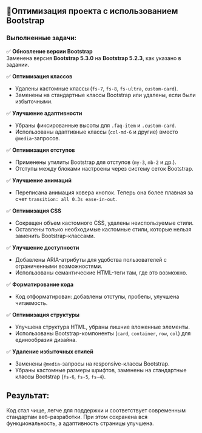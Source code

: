 ## 🚀Оптимизация проекта с использованием Bootstrap

### Выполненные задачи:

✅ **Обновление версии Bootstrap**  
Заменена версия **Bootstrap 5.3.0** на **Bootstrap 5.2.3**, как указано в задании.

✅ **Оптимизация классов**

- Удалены кастомные классы (`fs-7`, `fs-8`, `fs-ultra`, `custom-card`).
- Заменены на стандартные классы Bootstrap или удалены, если были избыточными.

✅ **Улучшение адаптивности**

- Убраны фиксированные высоты для `.faq-item` и `.custom-card`.
- Использованы адаптивные классы (`col-md-6` и другие) вместо `@media`-запросов.

✅ **Оптимизация отступов**

- Применены утилиты Bootstrap для отступов (`my-3`, `mb-2` и др.).
- Отступы между блоками настроены через систему сеток Bootstrap.

✅ **Улучшение анимаций**

- Переписана анимация ховера кнопок. Теперь она более плавная за счет `transition: all 0.3s ease-in-out`.

✅ **Оптимизация CSS**

- Сокращен объем кастомного CSS, удалены неиспользуемые стили.
- Оставлены только необходимые кастомные стили, которые нельзя заменить Bootstrap-классами.

✅ **Улучшение доступности**

- Добавлены ARIA-атрибуты для удобства пользователей с ограниченными возможностями.
- Использованы семантические HTML-теги там, где это возможно.

✅ **Форматирование кода**

- Код отформатирован: добавлены отступы, пробелы, улучшена читаемость.

✅ **Оптимизация структуры**

- Улучшена структура HTML, убраны лишние вложенные элементы.
- Использованы Bootstrap-компоненты (`card`, `container`, `row`, `col`) для единообразия дизайна.

✅ **Удаление избыточных стилей**

- Заменены `@media`-запросы на responsive-классы Bootstrap.
- Убраны кастомные размеры шрифтов, заменены на стандартные классы Bootstrap (`fs-6`, `fs-5`, `fs-4`).

## Результат:

Код стал чище, легче для поддержки и соответствует современным стандартам веб-разработки. При этом сохранена вся функциональность, а адаптивность страницы улучшена.
